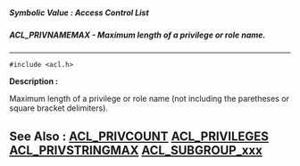 ##### Symbolic Value : Access Control List
##### ACL_PRIVNAMEMAX - Maximum length of a privilege or role name.
---
```
#include <acl.h>
```
**Description :**

Maximum length of a privilege or role name (not including the paretheses or 
square bracket delimiters).

**See Also :**
[ACL_PRIVCOUNT](/domino-c-api-docs/reference/Symb/ACL_PRIVCOUNT)
[ACL_PRIVILEGES](/domino-c-api-docs/reference/Data/ACL_PRIVILEGES)
[ACL_PRIVSTRINGMAX](/domino-c-api-docs/reference/Symb/ACL_PRIVSTRINGMAX)
[ACL_SUBGROUP_xxx](/domino-c-api-docs/reference/Symb/ACL_SUBGROUP_xxx)
---
